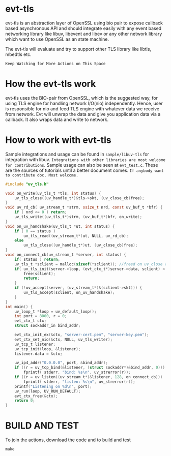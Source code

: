 # evt-tls
evt-tls is an abstraction layer of OpenSSL using bio pair to expose callback based asynchronous API and should integrate easily with any event based networking library like libuv, libevent and libev or any other network library which want to
use OpenSSL as an state machine.

The evt-tls will evaluate and try to support other TLS library like libtls, mbedtls etc.

`Keep Watching for More Actions on This Space`

# How the evt-tls work
evt-tls uses the BIO-pair from OpenSSL, which is the suggested way, for using TLS engine for handling network I/O(nio) independently. Hence, user is responsible for nio and feed TLS engine with whatever data we receive from network. Evt will unwrap the data and give you application data via a callback. It also wraps data and write to network.

# How to work with evt-tls
Sample integrations and usage can be found in `sample/libuv-tls` for integration with libuv. `Integrations with other libraries are most welcome for contributions`. Sample usage can also be seen at `evt_test.c`. These are the sources of
tutorials until a better document comes. `If anybody want to contribute doc, Most welcome.`
```C
#include "uv_tls.h"

void on_write(uv_tls_t *tls, int status) {
    uv_tls_close((uv_handle_t*)&tls->skt, (uv_close_cb)free);
}
void uv_rd_cb( uv_stream_t *strm, ssize_t nrd, const uv_buf_t *bfr) {
    if ( nrd <= 0 ) return;
    uv_tls_write((uv_tls_t*)strm, (uv_buf_t*)bfr, on_write);
}
void on_uv_handshake(uv_tls_t *ut, int status) {
    if ( 0 == status )
        uv_tls_read((uv_stream_t*)ut, NULL, uv_rd_cb);
    else
        uv_tls_close((uv_handle_t*)ut, (uv_close_cb)free);
}
void on_connect_cb(uv_stream_t *server, int status) {
    if( status ) return;
    uv_tls_t *sclient = malloc(sizeof(*sclient)); //freed on uv_close callback
    if( uv_tls_init(server->loop, (evt_ctx_t*)server->data, sclient) < 0 ) {
        free(sclient);
        return;
    }
    if (!uv_accept(server, (uv_stream_t*)&(sclient->skt))) {
        uv_tls_accept(sclient, on_uv_handshake);
    }
}
int main() {
    uv_loop_t *loop = uv_default_loop();
    int port = 8000, r = 0;
    evt_ctx_t ctx;
    struct sockaddr_in bind_addr;

    evt_ctx_init_ex(&ctx, "server-cert.pem", "server-key.pem");
    evt_ctx_set_nio(&ctx, NULL, uv_tls_writer);
    uv_tcp_t listener;
    uv_tcp_init(loop, &listener);
    listener.data = &ctx;

    uv_ip4_addr("0.0.0.0", port, &bind_addr);
    if ((r = uv_tcp_bind(&listener, (struct sockaddr*)&bind_addr, 0)))
        fprintf( stderr, "bind: %s\n", uv_strerror(r));
    if ((r = uv_listen((uv_stream_t*)&listener, 128, on_connect_cb)))
        fprintf( stderr, "listen: %s\n", uv_strerror(r));
    printf("Listening on %d\n", port);
    uv_run(loop, UV_RUN_DEFAULT);
    evt_ctx_free(&ctx);
    return 0;
}
```
# BUILD AND TEST
To join the actions, download the code and to build and test

`make`
